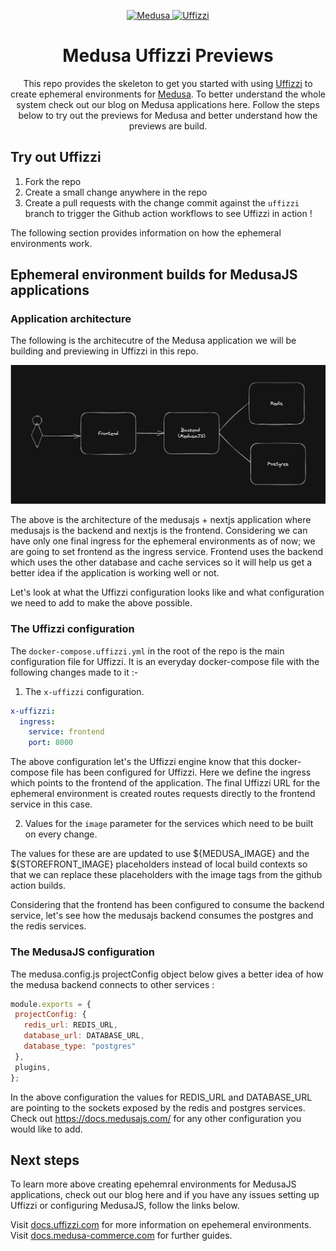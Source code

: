 <p align="center"> 
  <a href="https://www.medusa-commerce.com">
    <img alt="Medusa" src="https://i.imgur.com/USubGVY.png" width="100" />
  </a>
  <a href="https://uffizzi.com">
    <img alt="Uffizzi" src="https://avatars.githubusercontent.com/u/68303350?s=200&v=4" width="100" />
  </a>
</p>
<h1 align="center">
  Medusa Uffizzi Previews
</h1>
<p align="center">
This repo provides the skeleton to get you started with using <a href="https://github.com/UffizziCloud/uffizzi">Uffizzi</a> to create ephemeral environments for <a href="https://github.com/medusajs/medusa">Medusa</a>. To better understand the whole system check out our blog on Medusa applications here. Follow the steps below to try out the previews for Medusa and better understand how the previews are build.
</p>

## Try out Uffizzi

1. Fork the repo
2. Create a small change anywhere in the repo
3. Create a pull requests with the change commit against the `uffizzi` branch to trigger the Github action workflows to see Uffizzi in action !

The following section provides information on how the ephemeral environments work.

## Ephemeral environment builds for MedusaJS applications

### Application architecture 

The following is the architecutre of the Medusa application we will be building and previewing in Uffizzi in this repo. 


![alt text](public/architecture.png?raw=true "NextJS + MedusaJS Application")


The above is the architecture of the medusajs + nextjs application where medusajs is the backend and nextjs is the frontend. Considering we can have only one final ingress for the ephemeral environments as of now; we are going to set frontend as the ingress service. Frontend uses the backend which uses the other database and cache services so it will help us get a better idea if the application is working well or not.


Let's look at what the Uffizzi configuration looks like and what configuration we need to add to make the above possible. 


### The Uffizzi configuration

The `docker-compose.uffizzi.yml` in the root of the repo is the main configuration file for Uffizzi. It is an everyday docker-compose file with the following changes made to it :-

1. The `x-uffizzi` configuration. 

```yaml
x-uffizzi:
  ingress:
    service: frontend
    port: 8000
```

The above configuration let's the Uffizzi engine know that this docker-compose file has been configured for Uffizzi. Here we define the ingress which points to the frontend of the application. The final Uffizzi URL for the ephemeral environment is created routes requests directly to the frontend service in this case.

2. Values for the `image` parameter for the services which need to be built on every change.

The values for these are are updated to use ${MEDUSA_IMAGE} and the ${STOREFRONT_IMAGE} placeholders instead of local build contexts so that we can replace these placeholders with the image tags from the github action builds.

Considering that the frontend has been configured to consume the backend service, let's see how the medusajs backend consumes the postgres and the redis services.

###  The MedusaJS configuration

The medusa.config.js projectConfig object below gives a better idea of how the medusa backend connects to other services : 

```js
module.exports = {
 projectConfig: {
   redis_url: REDIS_URL,
   database_url: DATABASE_URL,
   database_type: "postgres"
 },
 plugins,
};
```

In the above configuration the values for REDIS_URL and DATABASE_URL are pointing to the sockets exposed by the redis and postgres services. Check out https://docs.medusajs.com/ for any other configuration you would like to add.

## Next steps

To learn more above creating epehemral environments for MedusaJS applications, check out our blog here and if you have any issues setting up Uffizzi or configuring MedusaJS, follow the links below.

Visit [docs.uffizzi.com](https://docs.uffizzi.com) for more information on epehemeral environments.
Visit [docs.medusa-commerce.com](https://docs.medusa-commerce.com) for further guides.
